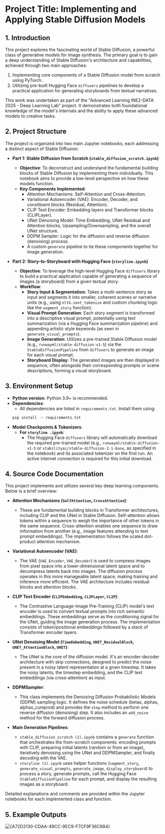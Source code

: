 # Project Title: Implementing and Applying Stable Diffusion Models

## 1. Introduction
This project explores the fascinating world of Stable Diffusion, a powerful class of generative models for image synthesis. The primary goal is to gain a deep understanding of Stable Diffusion's architecture and capabilities, achieved through two main approaches:
1.  Implementing core components of a Stable Diffusion model from scratch using PyTorch.
2.  Utilizing pre-built Hugging Face `diffusers` pipelines to develop a practical application for generating storyboards from textual narratives.

This work was undertaken as part of the "Advanced Learning INE2-DATA 2025 - Deep Learning Lab" project. It demonstrates both foundational knowledge of the model's internals and the ability to apply these advanced models to creative tasks.

## 2. Project Structure
The project is organized into two main Jupyter notebooks, each addressing a distinct aspect of Stable Diffusion:

* **Part 1: Stable Diffusion from Scratch (`stable_diffusion_scratch.ipynb`)**
    * **Objective**: To deconstruct and understand the fundamental building blocks of Stable Diffusion by implementing them individually. This notebook aims to provide a low-level perspective on how these models function.
    * **Key Components Implemented**:
        * Attention Mechanisms: Self-Attention and Cross-Attention.
        * Variational Autoencoder (VAE): Encoder, Decoder, and constituent blocks (Residual, Attention).
        * CLIP Text Encoder: Embedding layers and Transformer blocks (CLIPLayer).
        * UNet Denoising Model: Time Embedding, UNet Residual and Attention blocks, Upsampling/Downsampling, and the overall UNet structure.
        * DDPM Sampler: Logic for the diffusion and reverse diffusion (denoising) process.
        * A custom `generate` pipeline to tie these components together for image generation.

* **Part 2: Story-to-Storyboard with Hugging Face (`storyline.ipynb`)**
    * **Objective**: To leverage the high-level Hugging Face `diffusers` library to build a practical application capable of generating a sequence of images (a storyboard) from a given textual story.
    * **Workflow**:
        * **Story Input & Segmentation**: Takes a multi-sentence story as input and segments it into smaller, coherent scenes or narrative units (e.g., using `nltk.sent_tokenize` and custom chunking logic like the `segment_story` function).
        * **Visual Prompt Generation**: Each story segment is transformed into a descriptive visual prompt, potentially using text summarization (via a Hugging Face summarization pipeline) and appending artistic style keywords (as seen in `generate_visual_prompts`).
        * **Image Generation**: Utilizes a pre-trained Stable Diffusion model (e.g., `runwayml/stable-diffusion-v1-5`) via the `StableDiffusionPipeline` from `diffusers` to generate an image for each visual prompt.
        * **Storyboard Display**: The generated images are then displayed in sequence, often alongside their corresponding prompts or scene descriptions, forming a visual storyboard.

## 3. Environment Setup
* **Python version**: Python 3.9+ is recommended.
* **Dependencies**:
    * All dependencies are listed in `requirements.txt`. Install them using:
    ```bash
    pip install -r requirements.txt
    ```
* **Model Checkpoints & Tokenizers**:
    * **For `storyline .ipynb`**:
        * The Hugging Face `diffusers` library will automatically download the required pre-trained model (e.g., `runwayml/stable-diffusion-v1-5` or `stabilityai/stable-diffusion-2-1-base`, as specified in the notebook) and its associated tokenizer on the first run. An active internet connection is required for this initial download.

## 4. Source Code Documentation

This project implements and utilizes several key deep learning components. Below is a brief overview:

* **Attention Mechanisms (`SelfAttention`, `CrossAttention`)**:
    * These are fundamental building blocks in Transformer architectures, including CLIP and the UNet in Stable Diffusion. Self-attention allows tokens within a sequence to weigh the importance of other tokens in the same sequence. Cross-attention enables one sequence to draw information from another (e.g., image features attending to text prompt embeddings). The implementation follows the scaled dot-product attention mechanism.

* **Variational Autoencoder (VAE)**:
    * The VAE (`VAE_Encoder`, `VAE_Decoder`) is used to compress images from pixel space into a lower-dimensional latent space and to decompress latents back into images. The diffusion process operates in this more manageable latent space, making training and inference more efficient. The VAE architecture includes residual blocks and attention blocks.

* **CLIP Text Encoder (`CLIPEmbedding`, `CLIPLayer`, `CLIP`)**:
    * The Contrastive Language-Image Pre-Training (CLIP) model's text encoder is used to convert textual prompts into rich semantic embeddings. These embeddings serve as the conditioning signal for the UNet, guiding the image generation process. The implementation consists of token/positional embeddings followed by a stack of Transformer encoder layers.

* **UNet Denoising Model (`TimeEmbedding`, `UNET_ResidualBlock`, `UNET_AttentionBlock`, `UNET`)**:
    * The UNet is the core of the diffusion model. It's an encoder-decoder architecture with skip connections, designed to predict the noise present in a noisy latent representation at a given timestep. It takes the noisy latents, the timestep embedding, and the CLIP text embeddings (via cross-attention) as input.

* **DDPMSampler**:
    * This class implements the Denoising Diffusion Probabilistic Models (DDPM) sampling logic. It defines the noise schedule (betas, alphas, alphas_cumprod) and provides the `step` method to perform one reverse diffusion (denoising) step. It also includes an `add_noise` method for the forward diffusion process.

* **Main Generation Pipelines**:
    * `stable_diffusion_scratch (2).ipynb` contains a `generate` function that orchestrates the from-scratch components: encoding prompts with CLIP, preparing initial latents (random or from an image), iteratively denoising using the UNet and DDPMSampler, and finally decoding with the VAE.
    * `storyline (1).ipynb` uses helper functions (`segment_story`, `generate_visual_prompts`, `generate_image`, `display_storyboard`) to process a story, generate prompts, call the Hugging Face `StableDiffusionPipeline` for each prompt, and display the resulting images as a storyboard.

Detailed explanations and comments are provided within the Jupyter notebooks for each implemented class and function.

## 5. Example Outputs

![{A72D2130-CDAA-49CC-9EC9-F7CF9F36C684}](https://github.com/user-attachments/assets/5794f683-cd41-4209-89ec-4de9492b9cca)

